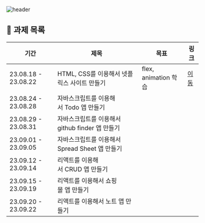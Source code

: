 ![header](https://capsule-render.vercel.app/api?type=Waving&color=auto&&customColorList=19&height=300&section=header&text=𝑱𝑰𝑯𝑶'𝒔%20𝒂𝒔𝒔𝒊𝒈𝒏𝒎𝒆𝒏𝒕&fontSize=60)

## 📝 과제 목록

| 기간                | 제목                                        | 목표                 | 링크 |
| ------------------- | ------------------------------------------- | -------------------- | ---- |
| 23.08.18 - 23.08.22 | HTML, CSS를 이용해서 넷플릭스 사이트 만들기 | flex, animation 학습 | [이동](https://github.com/stop0ho/goorm_jiho/tree/main/assignment1) |
| 23.08.24 - 23.08.28 | 자바스크립트를 이용해서 Todo 앱 만들기 |  | 
| 23.08.29 - 23.08.31 | 자바스크립트를 이용해서 github finder 앱 만들기 |  | 
| 23.09.01 - 23.09.05 | 자바스크립트를 이용해서 Spread Sheet 앱 만들기 |  | 
| 23.09.12 - 23.09.14 | 리액트를 이용해서 CRUD 앱 만들기 |  | 
| 23.09.15 - 23.09.19 | 리액트를 이용해서 쇼핑몰 앱 만들기 |  | 
| 23.09.20 - 23.09.22 | 리액트를 이용해서 노트 앱 만들기 |  | 
